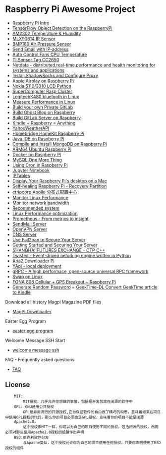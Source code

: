 Raspberry Pi Awesome Project 
============================

- [Raspberry Pi Intro](/root/raspberrypi/RaspberryPiPrj/Intro/README.md)
- [TensorFlow Object Detection on the RaspberryPi](/root/raspberrypi/RaspberryPiPrj/TensorflowObjectDetection/Tensorflow_Object_Detection_on_the_RaspberryPi.md)
- [AM2302 Temperature & Humidity](/root/raspberrypi/RaspberryPiPrj/AM2302/README.md)
- [MLX90614 IR Sensor](/root/raspberrypi/RaspberryPiPrj/MLX90614/README.md)
- [BMP180 Air Pressure Sensor](/root/raspberrypi/RaspberryPiPrj/BMP180/README.md)
- [Send Email with IP-address](/root/raspberrypi/RaspberryPiPrj/EmailIP/README.md)
- [Auto Control Fans CPU Temperature](/root/raspberrypi/RaspberryPiPrj/AutoControlFans/README.md)
- [TI Sensor Tag CC2650](/root/raspberrypi/RaspberryPiPrj/TISensorTagCC2650/README.md)
- [Netdata - distributed,real-time,performance and health monitoring for systems and applications](/root/raspberrypi/RaspberryPiPrj/NetdataMonitor/README.md)
- [Install ShadowSocks and Configure Proxy](/root/raspberrypi/RaspberryPiPrj/ShadowsocksPi/README.md)
- [Apple Airplay on Raspberry Pi](/root/raspberrypi/RaspberryPiPrj/Airplay/README.md)
- [Nokia 5110/3310 LCD Python](/root/raspberrypi/RaspberryPiPrj/Nokia5110/README.md)
- [SuperComputer Rasp Cluster](/root/raspberrypi/RaspberryPiPrj/Supercomputer/README.md)
- [LogitechK480 bluetooth in Linux](/root/raspberrypi/RaspberryPiPrj/LogitechK480/README.md)
- [Measure Performance in Linux](/root/raspberrypi/RaspberryPiPrj/MeasurePerformance/README.md)
- [Build your own Private GitLab](/root/raspberrypi/RaspberryPiPrj/PrivateGitRepository/README.md)
- [Build Ghost Blog on Raspberry](/root/raspberrypi/RaspberryPiPrj/GhostPi/README.md)
- [Build GitLab Server on Raspberry](/root/raspberrypi/RaspberryPiPrj/GitlabPi/README.md)
- [Kindle + Raspberry = Anything](/root/raspberrypi/RaspberryPiPrj/KindlePiPrj/README.md)
- [YahooWeatherAPI](/root/raspberrypi/RaspberryPiPrj/YahooWeatherAPI/README.md)
- [Homebridge HomeKit Raspberry Pi](/root/raspberrypi/RaspberryPiPrj/homebridgeHomeKitRaspberryPi/README.md)
- [Java IDE on Raspberry Pi](/root/raspberrypi/RaspberryPiPrj/JavaIDERaspberryPi/README.md)
- [Compile and Install MongoDB on Raspberry Pi](/root/raspberrypi/RaspberryPiPrj/MongoDBRPi/README.md)
- [ARM64 Ubuntu Raspberry Pi](/root/raspberrypi/RaspberryPiPrj/ARM64RaspberryPi/README.md)
- [Docker on Raspberry Pi](/root/raspberrypi/RaspberryPiPrj/DockerRPi/README.md)
- [MySQL One More Thing](/root/raspberrypi/RaspberryPiPrj/MySQLOneMoreThing/README.md)
- [Using Cron in Raspberry Pi](/root/raspberrypi/RaspberryPiPrj/CronPi/README.md)
- [Jupyter Notebook](/root/raspberrypi/RaspberryPiPrj/JupyterNotebook/README.md)
- [IPTables](/root/raspberrypi/RaspberryPiPrj/IPTables/README.md)
- [Display Your Raspberry Pi's desktop on a Mac](/root/raspberrypi/RaspberryPiPrj/VNCRaspberryPi/README.md)
- [Self-healing Raspberry Pi - Recovery Partition](/root/raspberrypi/RaspberryPiPrj/RecoveryModelRaspberryPi/README.md)
- [ctripcorp Apollo 分布式配置中心](/root/raspberrypi/RaspberryPiPrj/ctripcorpApollo/README.md)
- [Monitor Linux Performance](/root/raspberrypi/RaspberryPiPrj/MonitorLinuxPerformance/README.md)
- [Monitor network bandwidth](/root/raspberrypi/RaspberryPiPrj/MonitorBandwidth/README.md)
- [Recommended system](/root/raspberrypi/RaspberryPiPrj/RecommendedSystem/README.md)
- [Linux Performance optimization](/root/raspberrypi/RaspberryPiPrj/Linux101/README.md)
- [Prometheus - From metrics to insight](/root/raspberrypi/RaspberryPiPrj/Prometheus/README.md)
- [SendMail Server](/root/raspberrypi/RaspberryPiPrj/SendMail/README.md)
- [OpenVPN Server](/root/raspberrypi/RaspberryPiPrj/OpenVPN/README.md)
- [DNS Server](/root/raspberrypi/RaspberryPiPrj/DNSServer/README.md)
- [Use Fail2ban to Secure Your Server](/root/raspberrypi/RaspberryPiPrj/Fail2ban/README.md)
- [Getting Started and Securing Your Server](/root/raspberrypi/RaspberryPiPrj/GettingStartedServer/README.md)
- [SHANGHAI FUTURES EXCHANGE - CTP C++](/root/raspberrypi/RaspberryPiPrj/CTP_DEMO/README.md)
- [Twisted - Event-driven netorking engine written in Python](/root/raspberrypi/RaspberryPiPrj/TwistedSrc/README.md)
- [Aria2 Downloader Pi](/root/raspberrypi/RaspberryPiPrj/Aria2Pi/README.md)
- [YApi - local deployment](/root/raspberrypi/RaspberryPiPrj/YApiPi/README.md)
- [gRPC - A high performace, open-source universal RPC framework](/root/raspberrypi/RaspberryPiPrj/gRPC/README.md)
- [Swap on Linux](/root/raspberrypi/RaspberryPiPrj/SwapLinux/README.md)
- [FONA 808 Cellular + GPS Breakout + Raspberry Pi](/root/raspberrypi/RaspberryPiPrj/FONA808Pi/README.md)
- [Generate Random Password](/root/raspberrypi/RaspberryPiPrj/RandPassword/README.md)
= [GeekTime-DL Convert GeekTime article to Kindle](/root/raspberrypi/RaspberryPiPrj/GeekTime-DL/README.md)

Download all history Magpi Magazine PDF files
- [MagPi Downloader](/root/raspberrypi/RaspberryPiPrj/MagPiDownloader/RaspberryPiMagpiDownloader.py)

Easter Egg Program
- [easter egg program](/root/raspberrypi/RaspberryPiPrj/easterEgg/README.md)

Welcome Message SSH Start
- [welcome message ssh](/root/raspberrypi/RaspberryPiPrj/WelcomeMsg/README.md)

FAQ - Frequently asked questions 
- [FAQ](/root/raspberrypi/RaspberryPiPrj/FAQ.md)

License
-------
```
    MIT:
        MIT授权，几乎允许你想做的事情，包括把开发包放在闭源的软件中
    GPL: GNU通用公共授权
        GPL是非常流行的开源授权,它为保证软件的自由做了精巧的构思，意味着如果在项目中使用GPL授权的代码，那么你的项目必须也是GPL授权，意味着你的项目不能是闭源
    Apache2.0: 
        这个授权像MIT一样，你可以为自己的项目使用不同的授权，包括闭源的授权，然而必须对那些使用Apache2.0授权的组建作出声明 
    BSD:伯克利软件分发
        与Apache类似，这个授权允许你为自己的项目使用任何授权，只要你声明使用了BSD授权的组件
```
